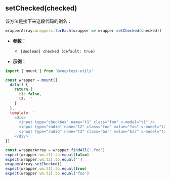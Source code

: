 ## setChecked(checked)

该方法是接下来这段代码的别名：

```js
wrapperArray.wrappers.forEach(wrapper => wrapper.setChecked(checked))
```

- **参数：**

  - `{Boolean} checked (default: true)`

- **示例：**

```js
import { mount } from '@vue/test-utils'

const wrapper = mount({
  data() {
    return {
      t1: false,
      t2: ''
    }
  },
  template: `
    <div>
      <input type="checkbox" name="t1" class="foo" v-model="t1" />
      <input type="radio" name="t2" class="foo" value="foo" v-model="t2"/>
      <input type="radio" name="t2" class="bar" value="bar" v-model="t2"/>
    </div>`
})

const wrapperArray = wrapper.findAll('.foo')
expect(wrapper.vm.t1).to.equal(false)
expect(wrapper.vm.t2).to.equal('')
wrapperArray.setChecked()
expect(wrapper.vm.t1).to.equal(true)
expect(wrapper.vm.t2).to.equal('foo')
```
